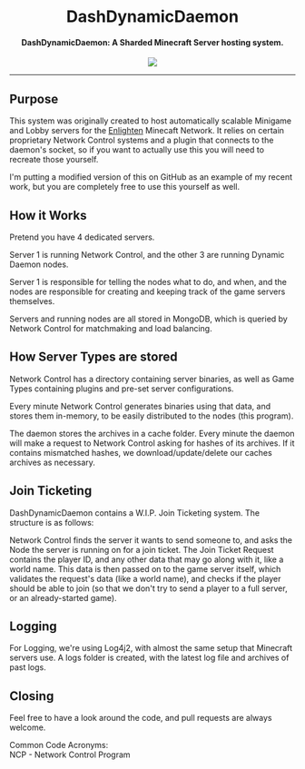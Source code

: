 <h1 align="center">DashDynamicDaemon</h1>

<h4 align="center">DashDynamicDaemon: A Sharded Minecraft Server hosting system.</h4>

<p align="center">
  <a href="https://twitter.com/BattleDashBR"><img src="https://img.shields.io/badge/Twitter-@BattleDashBR-1da1f2.svg?logo=twitter"></a>
</p>

------

## Purpose

This system was originally created to host automatically scalable Minigame and Lobby servers for the [Enlighten](https://enlightenmc.net) Minecaft Network.
It relies on certain proprietary Network Control systems and a plugin that connects to the daemon's socket, so if you want to actually use this you will need to recreate those yourself.

I'm putting a modified version of this on GitHub as an example of my recent work, but you are completely free to use this yourself as well.

## How it Works

Pretend you have 4 dedicated servers.

Server 1 is running Network Control, and the other 3 are running Dynamic Daemon nodes.

Server 1 is responsible for telling the nodes what to do, and when, and the nodes are responsible for creating and keeping track of the game servers themselves.

Servers and running nodes are all stored in MongoDB, which is queried by Network Control for matchmaking and load balancing.


## How Server Types are stored

Network Control has a directory containing server binaries, as well as Game Types containing plugins and pre-set server configurations.

Every minute Network Control generates binaries using that data, and stores them in-memory, to be easily distributed to the nodes (this program).

The daemon stores the archives in a cache folder. Every minute the daemon will make a request to Network Control asking for hashes of its archives. If it contains mismatched hashes, we download/update/delete our caches archives as necessary.

## Join Ticketing

DashDynamicDaemon contains a W.I.P. Join Ticketing system. The structure is as follows:

Network Control finds the server it wants to send someone to, and asks the Node the server is running on for a join ticket.
The Join Ticket Request contains the player ID, and any other data that may go along with it, like a world name. This data is
then passed on to the game server itself, which validates the request's data (like a world name), and checks if the player should
be able to join (so that we don't try to send a player to a full server, or an already-started game).

## Logging

For Logging, we're using Log4j2, with almost the same setup that Minecraft servers use. A logs folder is created, with the latest log file and archives of past logs.

## Closing

Feel free to have a look around the code, and pull requests are always welcome.

Common Code Acronyms:<br>
NCP - Network Control Program